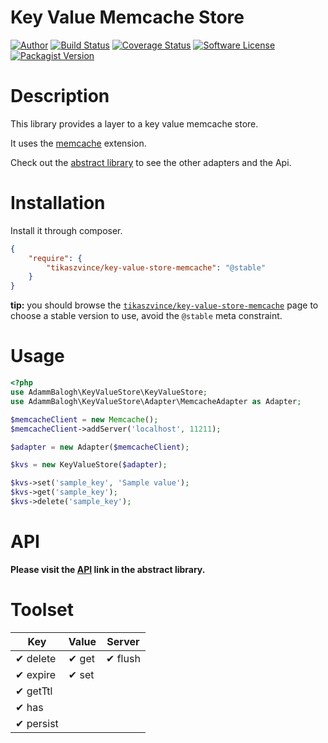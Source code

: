 # Key Value Memcache Store

[![Author](http://img.shields.io/badge/author-@tikaszvince-blue.svg?style=flat)](https://twitter.com/tikaszvince)
[![Build Status](https://img.shields.io/travis/tikaszvince/key-value-store-memcache/master.svg?style=flat)](https://travis-ci.org/tikaszvince/key-value-store-memcache)
[![Coverage Status](https://img.shields.io/coveralls/tikaszvince/key-value-store-memcache.svg?style=flat)](https://coveralls.io/r/tikaszvince/key-value-store-memcache)
[![Software License](https://img.shields.io/badge/license-MIT-blue.svg?style=flat)](LICENSE)
[![Packagist Version](https://img.shields.io/packagist/v/tikaszvince/key-value-store-memcache.svg?style=flat)](https://packagist.org/packages/tikaszvince/key-value-store-memcache)

# Description

This library provides a layer to a key value memcache store.

It uses the [memcache](http://docs.php.net/manual/en/book.memcache.php) extension.

Check out the [abstract library](https://github.com/adammbalogh/key-value-store) to see the other adapters and the Api.

# Installation

Install it through composer.

```json
{
    "require": {
        "tikaszvince/key-value-store-memcache": "@stable"
    }
}
```

**tip:** you should browse the [`tikaszvince/key-value-store-memcache`](https://packagist.org/packages/tikaszvince/key-value-store-memcache)
page to choose a stable version to use, avoid the `@stable` meta constraint.

# Usage

```php
<?php
use AdammBalogh\KeyValueStore\KeyValueStore;
use AdammBalogh\KeyValueStore\Adapter\MemcacheAdapter as Adapter;

$memcacheClient = new Memcache();
$memcacheClient->addServer('localhost', 11211);

$adapter = new Adapter($memcacheClient);

$kvs = new KeyValueStore($adapter);

$kvs->set('sample_key', 'Sample value');
$kvs->get('sample_key');
$kvs->delete('sample_key');
```

# API

**Please visit the [API](https://github.com/adammbalogh/key-value-store#api) link in the abstract library.**

# Toolset

| Key                 | Value               | Server           |
|------------------   |---------------------|------------------|
| ✔ delete            | ✔ get               | ✔ flush          |
| ✔ expire            | ✔ set               |                  |
| ✔ getTtl            |                     |                  |
| ✔ has               |                     |                  |
| ✔ persist           |                     |                  |
